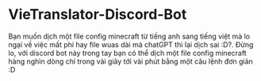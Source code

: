 # VieTranslator-Discord-Bot
Bạn muốn dịch một file config minecraft từ tiếng anh sang tiếng việt mà lo ngại về việc mất phí hay file wuas dài mà chatGPT thì lại dịch sai :D?. Đừng lo, với discord bot này trong tay bạn có thể dịch một file config minecraft hàng nghìn dòng chỉ trong vài giây tới vài phút bằng một câu lệnh đơn giản :D
